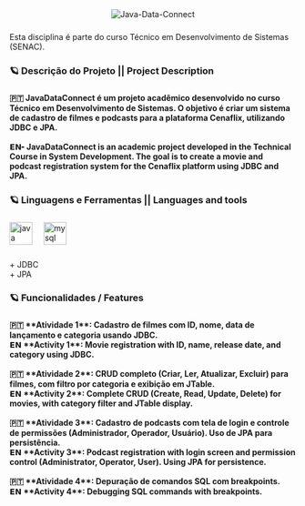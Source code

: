 <div align="center">
  <img src="https://postimg.cc/t7hNhd2d" alt="Java-Data-Connect">
</div>

###

<p align="left">Esta disciplina é parte do curso Técnico em Desenvolvimento de Sistemas (SENAC).</p>

###

<h3 align="left">🪐 Descrição do Projeto || Project Description</h3>

###

<h4 align="left">🇵🇹 JavaDataConnect é um projeto acadêmico desenvolvido no curso Técnico em Desenvolvimento de Sistemas. O objetivo é criar um sistema de cadastro de filmes e podcasts para a plataforma Cenaflix, utilizando JDBC e JPA.<br><br>𝗘𝗡╸JavaDataConnect is an academic project developed in the Technical Course in System Development. The goal is to create a movie and podcast registration system for the Cenaflix platform using JDBC and JPA.</h4>

###

<h3 align="left">🪐 Linguagens e Ferramentas || Languages and tools</h3>

###

<div align="left">
  <img src="https://cdn.jsdelivr.net/gh/devicons/devicon/icons/java/java-original.svg" height="40" alt="java logo"  />
  <img width="12" />
  <img src="https://cdn.jsdelivr.net/gh/devicons/devicon/icons/mysql/mysql-original.svg" height="40" alt="mysql logo"  />
</div>

###

<p align="left">+ JDBC<br>+ JPA</p>

###

<h3 align="left">🪐 Funcionalidades / Features</h3>

###

<h4 align="left">🇵🇹 **Atividade 1**: Cadastro de filmes com ID, nome, data de lançamento e categoria usando JDBC.  <br>𝗘𝗡  **Activity 1**: Movie registration with ID, name, release date, and category using JDBC.<br>  <br>🇵🇹 **Atividade 2**: CRUD completo (Criar, Ler, Atualizar, Excluir) para filmes, com filtro por categoria e exibição em JTable.  <br>𝗘𝗡  **Activity 2**: Complete CRUD (Create, Read, Update, Delete) for movies, with category filter and JTable display.<br>  <br>🇵🇹 **Atividade 3**: Cadastro de podcasts com tela de login e controle de permissões (Administrador, Operador, Usuário). Uso de JPA para persistência.  <br>𝗘𝗡  **Activity 3**: Podcast registration with login screen and permission control (Administrator, Operator, User). Using JPA for persistence.<br>  <br>🇵🇹 **Atividade 4**: Depuração de comandos SQL com breakpoints.  <br>𝗘𝗡  **Activity 4**: Debugging SQL commands with breakpoints.</h4>

###
